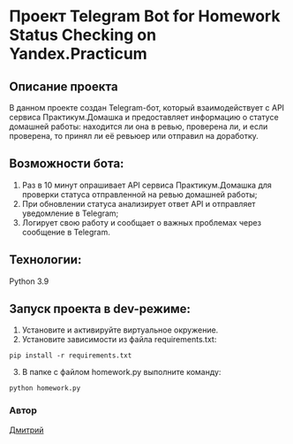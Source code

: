 # Проект Telegram Bot for Homework Status Checking on Yandex.Practicum 

## Описание проекта 
 
В данном проекте создан Telegram-бот, который взаимодействует с API сервиса Практикум.Домашка и предоставляет информацию о статусе домашней работы: находится ли она в ревью, проверена ли, и если проверена, то принял ли её ревьюер или отправил на доработку.
 
## Возможности бота: 
 
1. Раз в 10 минут опрашивает API сервиса Практикум.Домашка для проверки статуса отправленной на ревью домашней работы;
2. При обновлении статуса анализирует ответ API и отправляет уведомление в Telegram;
3. Логирует свою работу и сообщает о важных проблемах через сообщение в Telegram.

## Технологии:
Python 3.9

## Запуск проекта в dev-режиме:

1. Установите и активируйте виртуальное окружение.
2. Установите зависимости из файла requirements.txt:
```
pip install -r requirements.txt
```
3. В папке с файлом homework.py выполните команду:
```
python homework.py
```
### Автор 
[Дмитрий](https://github.com/vhg860)
